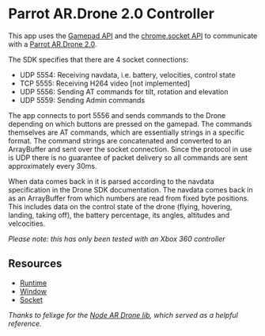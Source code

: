 # Parrot AR.Drone 2.0 Controller

This app uses the [Gamepad API](http://www.html5rocks.com/en/tutorials/doodles/gamepad/) and the [chrome.socket API](http://developer.chrome.com/apps/socket.html) to communicate with
a [Parrot AR.Drone 2.0](http://ardrone2.parrot.com/).

The SDK specifies that there are 4 socket connections:

* UDP 5554: Receiving navdata, i.e. battery, velocities, control state
* TCP 5555: Receiving H264 video [not implemented]
* UDP 5556: Sending AT commands for tilt, rotation and elevation
* UDP 5559: Sending Admin commands

The app connects to port 5556 and sends commands to the Drone depending on which
buttons are pressed on the gamepad. The commands themselves are AT commands, which
are essentially strings in a specific format. The command strings are concatenated
and converted to an ArrayBuffer and sent over the socket connection. Since the
protocol in use is UDP there is no guarantee of packet delivery so all commands
are sent approximately every 30ms.

When data comes back in it is parsed according to the navdata specification in
the Drone SDK documentation. The navdata comes back in as an ArrayBuffer from which
numbers are read from fixed byte positions. This includes data on the control
state of the drone (flying, hovering, landing, taking off), the battery percentage,
its angles, altitudes and velcocities.

_Please note: this has only been tested with an Xbox 360 controller_

## Resources

* [Runtime](http://developer.chrome.com/trunk/apps/app.runtime.html)
* [Window](http://developer.chrome.com/trunk/apps/app.window.html)
* [Socket](http://developer.chrome.com/apps/socket.html)

_Thanks to felixge for the [Node AR Drone lib](https://github.com/felixge/node-ar-drone), which served as a helpful reference._
